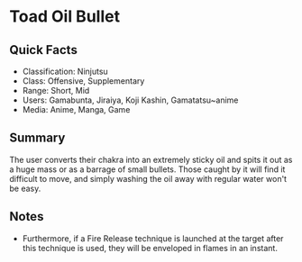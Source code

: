 # Toad Oil Bullet

## Quick Facts
- Classification: Ninjutsu
- Class: Offensive, Supplementary
- Range: Short, Mid
- Users: Gamabunta, Jiraiya, Koji Kashin, Gamatatsu~anime
- Media: Anime, Manga, Game

## Summary
The user converts their chakra into an extremely sticky oil and spits it out as a huge mass or as a barrage of small bullets. Those caught by it will find it difficult to move, and simply washing the oil away with regular water won't be easy.

## Notes
- Furthermore, if a Fire Release technique is launched at the target after this technique is used, they will be enveloped in flames in an instant.
